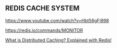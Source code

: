 ## REDIS CACHE SYSTEM

https://www.youtube.com/watch?v=Hbt56gFj998

https://redis.io/commands/MONITOR

[What is Distributed Caching? Explained with Redis!](https://www.youtube.com/watch?v=U3RkDLtS7uY)
